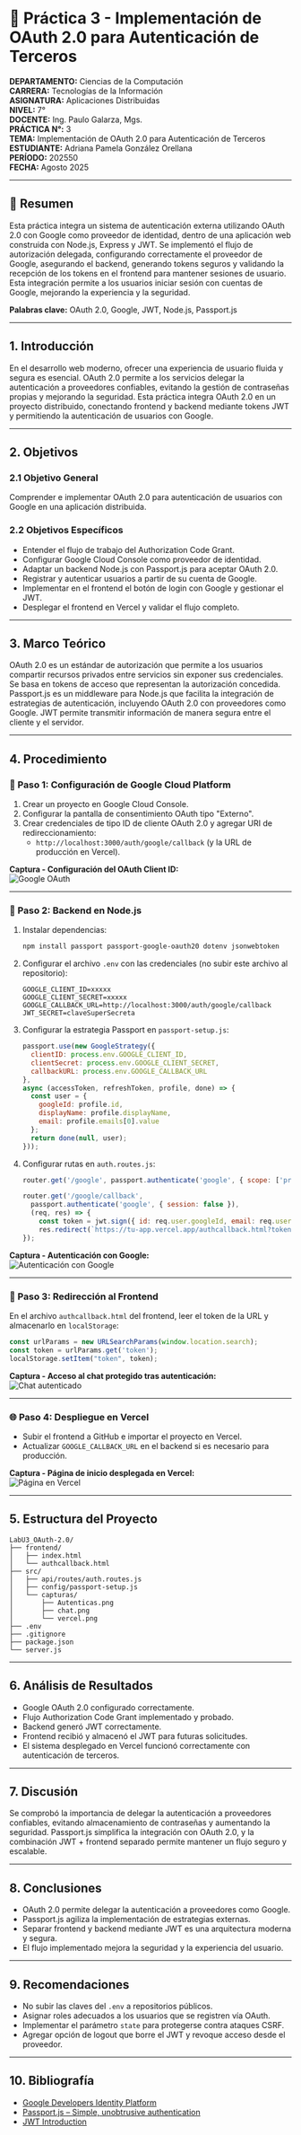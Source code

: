 # 🧪 Práctica 3 - Implementación de OAuth 2.0 para Autenticación de Terceros

**DEPARTAMENTO:** Ciencias de la Computación  
**CARRERA:** Tecnologías de la Información  
**ASIGNATURA:** Aplicaciones Distribuidas  
**NIVEL:** 7°  
**DOCENTE:** Ing. Paulo Galarza, Mgs.  
**PRÁCTICA N°:** 3  
**TEMA:** Implementación de OAuth 2.0 para Autenticación de Terceros  
**ESTUDIANTE:** Adriana Pamela González Orellana  
**PERÍODO:** 202550  
**FECHA:** Agosto 2025  

---

## 📄 Resumen

Esta práctica integra un sistema de autenticación externa utilizando OAuth 2.0 con Google como proveedor de identidad, dentro de una aplicación web construida con Node.js, Express y JWT. Se implementó el flujo de autorización delegada, configurando correctamente el proveedor de Google, asegurando el backend, generando tokens seguros y validando la recepción de los tokens en el frontend para mantener sesiones de usuario. Esta integración permite a los usuarios iniciar sesión con cuentas de Google, mejorando la experiencia y la seguridad.

**Palabras clave:** OAuth 2.0, Google, JWT, Node.js, Passport.js

---

## 1. Introducción

En el desarrollo web moderno, ofrecer una experiencia de usuario fluida y segura es esencial. OAuth 2.0 permite a los servicios delegar la autenticación a proveedores confiables, evitando la gestión de contraseñas propias y mejorando la seguridad. Esta práctica integra OAuth 2.0 en un proyecto distribuido, conectando frontend y backend mediante tokens JWT y permitiendo la autenticación de usuarios con Google.

---

## 2. Objetivos

### 2.1 Objetivo General
Comprender e implementar OAuth 2.0 para autenticación de usuarios con Google en una aplicación distribuida.

### 2.2 Objetivos Específicos
- Entender el flujo de trabajo del Authorization Code Grant.
- Configurar Google Cloud Console como proveedor de identidad.
- Adaptar un backend Node.js con Passport.js para aceptar OAuth 2.0.
- Registrar y autenticar usuarios a partir de su cuenta de Google.
- Implementar en el frontend el botón de login con Google y gestionar el JWT.
- Desplegar el frontend en Vercel y validar el flujo completo.

---

## 3. Marco Teórico

OAuth 2.0 es un estándar de autorización que permite a los usuarios compartir recursos privados entre servicios sin exponer sus credenciales. Se basa en tokens de acceso que representan la autorización concedida. Passport.js es un middleware para Node.js que facilita la integración de estrategias de autenticación, incluyendo OAuth 2.0 con proveedores como Google. JWT permite transmitir información de manera segura entre el cliente y el servidor.

---

## 4. Procedimiento

### 🔐 Paso 1: Configuración de Google Cloud Platform

1. Crear un proyecto en Google Cloud Console.
2. Configurar la pantalla de consentimiento OAuth tipo "Externo".
3. Crear credenciales de tipo ID de cliente OAuth 2.0 y agregar URI de redireccionamiento:
   - `http://localhost:3000/auth/google/callback` (y la URL de producción en Vercel).

**Captura - Configuración del OAuth Client ID:**  
![Google OAuth](src/capturas/google_oauth.png)

---

### 🚀 Paso 2: Backend en Node.js

1. Instalar dependencias:
   ```bash
   npm install passport passport-google-oauth20 dotenv jsonwebtoken
   ```
2. Configurar el archivo `.env` con las credenciales (no subir este archivo al repositorio):
   ```
   GOOGLE_CLIENT_ID=xxxxx
   GOOGLE_CLIENT_SECRET=xxxxx
   GOOGLE_CALLBACK_URL=http://localhost:3000/auth/google/callback
   JWT_SECRET=claveSuperSecreta
   ```
3. Configurar la estrategia Passport en `passport-setup.js`:
   ```js
   passport.use(new GoogleStrategy({
     clientID: process.env.GOOGLE_CLIENT_ID,
     clientSecret: process.env.GOOGLE_CLIENT_SECRET,
     callbackURL: process.env.GOOGLE_CALLBACK_URL
   },
   async (accessToken, refreshToken, profile, done) => {
     const user = {
       googleId: profile.id,
       displayName: profile.displayName,
       email: profile.emails[0].value
     };
     return done(null, user);
   }));
   ```
4. Configurar rutas en `auth.routes.js`:
   ```js
   router.get('/google', passport.authenticate('google', { scope: ['profile', 'email'] }));

   router.get('/google/callback',
     passport.authenticate('google', { session: false }),
     (req, res) => {
       const token = jwt.sign({ id: req.user.googleId, email: req.user.email }, process.env.JWT_SECRET);
       res.redirect(`https://tu-app.vercel.app/authcallback.html?token=${token}`);
   });
   ```

**Captura - Autenticación con Google:**  
![Autenticación con Google](src/capturas/Autenticas.png)

---

### 💬 Paso 3: Redirección al Frontend

En el archivo `authcallback.html` del frontend, leer el token de la URL y almacenarlo en `localStorage`:

```js
const urlParams = new URLSearchParams(window.location.search);
const token = urlParams.get('token');
localStorage.setItem("token", token);
```

**Captura - Acceso al chat protegido tras autenticación:**  
![Chat autenticado](src/capturas/chat.png)

---

### 🌐 Paso 4: Despliegue en Vercel

- Subir el frontend a GitHub e importar el proyecto en Vercel.
- Actualizar `GOOGLE_CALLBACK_URL` en el backend si es necesario para producción.

**Captura - Página de inicio desplegada en Vercel:**  
![Página en Vercel](src/capturas/vercel.png)

---

## 5. Estructura del Proyecto

```
LabU3_OAuth-2.0/
├── frontend/
│   ├── index.html
│   └── authcallback.html
├── src/
│   ├── api/routes/auth.routes.js
│   ├── config/passport-setup.js
│   └── capturas/
│       ├── Autenticas.png
│       ├── chat.png
│       └── vercel.png
├── .env
├── .gitignore
├── package.json
└── server.js
```

---

## 6. Análisis de Resultados

- Google OAuth 2.0 configurado correctamente.
- Flujo Authorization Code Grant implementado y probado.
- Backend generó JWT correctamente.
- Frontend recibió y almacenó el JWT para futuras solicitudes.
- El sistema desplegado en Vercel funcionó correctamente con autenticación de terceros.

---

## 7. Discusión

Se comprobó la importancia de delegar la autenticación a proveedores confiables, evitando almacenamiento de contraseñas y aumentando la seguridad. Passport.js simplifica la integración con OAuth 2.0, y la combinación JWT + frontend separado permite mantener un flujo seguro y escalable.

---

## 8. Conclusiones

- OAuth 2.0 permite delegar la autenticación a proveedores como Google.
- Passport.js agiliza la implementación de estrategias externas.
- Separar frontend y backend mediante JWT es una arquitectura moderna y segura.
- El flujo implementado mejora la seguridad y la experiencia del usuario.

---

## 9. Recomendaciones

- No subir las claves del `.env` a repositorios públicos.
- Asignar roles adecuados a los usuarios que se registren vía OAuth.
- Implementar el parámetro `state` para protegerse contra ataques CSRF.
- Agregar opción de logout que borre el JWT y revoque acceso desde el proveedor.

---

## 10. Bibliografía

- [Google Developers Identity Platform](https://developers.google.com/identity)
- [Passport.js – Simple, unobtrusive authentication](https://www.passportjs.org/)
- [JWT Introduction](https://jwt.io/introduction)